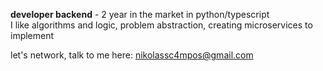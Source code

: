 **developer backend** - 2 year in the market in python/typescript<br>
I like algorithms and logic, problem abstraction, creating microservices to implement<br>

let's network, talk to me here: [nikolassc4mpos@gmail.com](mailto:nikolassc4mpos@gmail.com)
